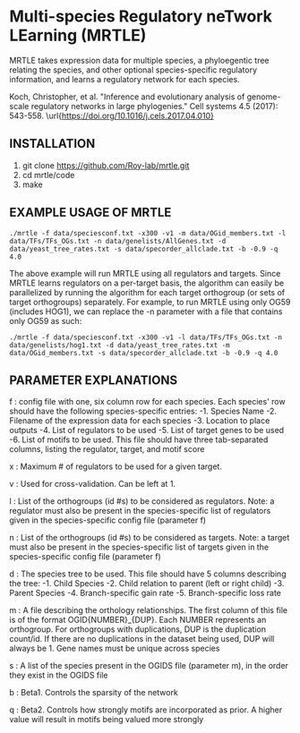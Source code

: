 # Multi-species Regulatory neTwork LEarning (MRTLE) 

MRTLE takes expression data for multiple species, a phyloegentic tree relating the species, and other optional species-specific regulatory information, and learns a regulatory network for each species.

Koch, Christopher, et al. "Inference and evolutionary analysis of genome-scale regulatory networks in large phylogenies." Cell systems 4.5 (2017): 543-558.
\url{https://doi.org/10.1016/j.cels.2017.04.010}

## INSTALLATION
1) git clone https://github.com/Roy-lab/mrtle.git 
2) cd mrtle/code 
3) make


## EXAMPLE USAGE OF MRTLE
```./mrtle -f data/speciesconf.txt -x300 -v1 -m data/OGid_members.txt -l data/TFs/TFs_OGs.txt -n data/genelists/AllGenes.txt -d data/yeast_tree_rates.txt -s data/specorder_allclade.txt -b -0.9 -q 4.0```


The above example will run MRTLE using all regulators and targets. Since MRTLE learns regulators on a per-target basis, the algorithm can easily be parallelized by running the algorithm for each target orthogroup (or sets of target orthogroups) separately. For example, to run MRTLE using only OG59 (includes HOG1), we can replace the -n parameter with a file that contains only OG59 as such:

```./mrtle -f data/speciesconf.txt -x300 -v1 -l data/TFs/TFs_OGs.txt -n data/genelists/hog1.txt -d data/yeast_tree_rates.txt -m data/OGid_members.txt -s data/specorder_allclade.txt -b -0.9 -q 4.0```


## PARAMETER EXPLANATIONS
f : config file with one, six column row for each species. Each species' row should have the following species-specific entries:
	-1. Species Name
	-2. Filename of the expression data for each species
	-3. Location to place outputs
	-4. List of regulators to be used
	-5. List of target genes to be used
	-6. List of motifs to be used. This file should have three tab-separated columns, listing the regulator, target, and motif score

x : Maximum # of regulators to be used for a given target.

v : Used for cross-validation. Can be left at 1.

l : List of the orthogroups (id #s) to be considered as regulators. Note: a regulator must also be present in the species-specific list of regulators given in the species-specific config file (parameter f)

n : List of the orthogroups (id #s) to be considered as targets. Note: a target must also be present in the species-specific list of targets given in the species-specific config file (parameter f)

d : The species tree to be used. This file should have 5 columns describing the tree:
	-1. Child Species
	-2. Child relation to parent (left or right child)
	-3. Parent Species
	-4. Branch-specific gain rate
	-5. Branch-specific loss rate

m : A file describing the orthology relationships. The first column of this file is of the format OGID{NUMBER}_{DUP}. Each NUMBER represents an orthogroup. For orthogroups with duplications, DUP is the duplication count/id. If there are no duplications in the dataset being used, DUP will always be 1. Gene names must be unique across species	

s : A list of the species present in the OGIDS file (parameter m), in the order they exist in the OGIDS file

b : Beta1. Controls the sparsity of the network 

q : Beta2. Controls how strongly motifs are incorporated as prior. A higher value will result in motifs being valued more strongly
